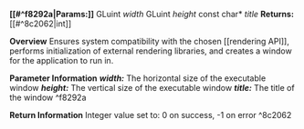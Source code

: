 **[[#^f8292a|Params:]]**
	GLuint *width*
	GLuint *height*
	const char* *title*
**Returns:**
	[[#^8c2062|int]]


**Overview**
	Ensures system compatibility with the chosen [[rendering API]], performs initialization of external rendering libraries, and creates a window for the application to run in.

**Parameter Information**
	***width:***
		The horizontal size of the executable window
	***height:***
		The vertical size of the executable window
	***title:***
		The title of the window ^f8292a

**Return Information**
	Integer value set to:
	0 on success, 
	-1 on error ^8c2062